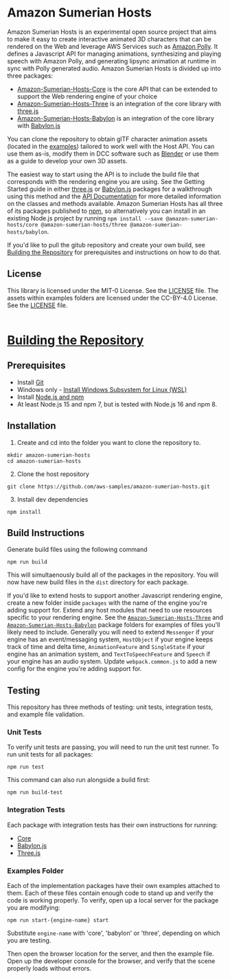 # Amazon Sumerian Hosts

Amazon Sumerian Hosts is an experimental open source project that aims to make it easy to create interactive animated 3D characters that can be rendered on the Web and leverage AWS Services such as [Amazon Polly](https://aws.amazon.com/polly/). 
It defines a Javascript API for managing animations, synthesizing and playing speech with Amazon Polly, and generating lipsync animation at runtime in sync with Polly generated audio. Amazon Sumerian Hosts is divided up into three packages:
* [Amazon-Sumerian-Hosts-Core](packages/amazon-sumerian-hosts-core) is the core API that can be extended to support the Web rendering engine of your choice
* [Amazon-Sumerian-Hosts-Three](packages/amazon-sumerian-hosts-three) is an integration of the core library with [three.js](https://threejs.org/)
* [Amazon-Sumerian-Hosts-Babylon](packages/amazon-sumerian-hosts-babylon) is an integration of the core library with [Babylon.js](https://www.babylonjs.com/)

You can clone the repository to obtain glTF character animation assets (located in the [examples](packages/amazon-sumerian-hosts-babylon/examples/assets/glTF/)) tailored to work well with the Host API. You can use them as-is, modify them in DCC software such as [Blender](https://www.blender.org/) or use them as a guide to develop your own 3D assets.

The easiest way to start using the API is to include the build file that corresponds with the rendering engine you are using. See the Getting Started guide in either [three.js](packages/amazon-sumerian-hosts-three/README.md#getting-started) or [Babylon.js](packages/amazon-sumerian-hosts-babylon/README.md#getting-started) packages for a walkthrough using this method and the [API Documentation](https://aws-samples.github.io/amazon-sumerian-hosts/) for more detailed information on the classes and methods available. Amazon Sumerian Hosts has all three of its packages published to [npm](https://www.npmjs.com/), so alternatively you can install in an existing Node.js project by running `npm install --save @amazon-sumerian-hosts/core @amazon-sumerian-hosts/three @amazon-sumerian-hosts/babylon`.

If you'd like to pull the gitub repository and create your own build, see [Building the Repository](#Building-the-Repository) for prerequisites and instructions on how to do that.

## License

This library is licensed under the MIT-0 License. See the [LICENSE](LICENSE) file. The assets within examples folders are licensed under the CC-BY-4.0 License. See the [LICENSE](packages/amazon-sumerian-hosts-babylon/examples/assets/LICENSE) file.
<br/><br/>

# [Building the Repository](#Building-the-Repository)

## Prerequisites  

- Install [Git](https://git-scm.com/book/en/v2/Getting-Started-Installing-Git)
- Windows only - [Install Windows Subsystem for Linux (WSL)](https://docs.microsoft.com/en-us/windows/wsl/install-win10)
- Install [Node.js and npm](https://docs.npmjs.com/downloading-and-installing-node-js-and-npm)
 - At least Node.js 15 and npm 7, but is tested with Node.js 16 and npm 8. 

## Installation

1. Create and cd into the folder you want to clone the repository to.
```
mkdir amazon-sumerian-hosts
cd amazon-sumerian-hosts
```

2. Clone the host repository  
```
git clone https://github.com/aws-samples/amazon-sumerian-hosts.git
```

3. Install dev dependencies
```
npm install
```

## Build Instructions
Generate build files using the following command
```
npm run build
```
This will simultaenously build all of the packages in the repository. You will now have new build files in the `dist` directory for each package. 

If you'd like to extend hosts to support another Javascript rendering engine, create a new folder inside `packages` with the name of the engine you're adding support for. 
Extend any host modules that need to use resources specific to your rendering engine. See the [`Amazon-Sumerian-Hosts-Three`](packages/amazon-sumerian-hosts-three/src/three.js/) and [`Amazon-Sumerian-Hosts-Babylon`](packages/amazon-sumerian-hosts-babylon/src/Babylon.js/) package folders for examples of files you'll likely need to include. Generally you will need to extend `Messenger` if your engine has an event/messaging system, `HostObject` if your engine keeps track of time and delta time, `AnimationFeature` and `SingleState` if your engine has an animation system, and `TextToSpeechFeature` and `Speech` if your engine has an audio system. Update `webpack.common.js` to add a new config for the engine you're adding support for.

## Testing
This repository has three methods of testing: unit tests, integration tests, and example file validation.

### Unit Tests
To verify unit tests are passing, you will need to run the unit test runner. To run unit tests for all packages:
```
npm run test
```

This command can also run alongside a build first:
```
npm run build-test
```

### Integration Tests
Each package with integration tests has their own instructions for running:
- [Core](packages/amazon-sumerian-hosts-core/test/integration_test/README.md)
- [Babylon.js](packages/amazon-sumerian-hosts-babylon/test/integration_test/README.md)
- [Three.js](packages/amazon-sumerian-hosts-three/test/integration_test/README.md)

### Examples Folder
Each of the implementation packages have their own examples attached to them. Each of these files contain enough code to stand up and verify the code is working properly. To verify, open up a local server for the package you are modifying:
```
npm run start-{engine-name} start
```
Substitute `engine-name` with 'core', 'babylon' or 'three', depending on which you are testing.


Then open the browser location for the server, and then the example file. Open up the developer console for the browser, and verify that the scene properly loads without errors. 